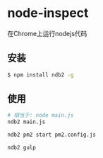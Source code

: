 # node-inspect

在Chrome上运行nodejs代码

## 安装

```sh
$ npm install ndb2 -g
```

## 使用

```sh
# 相当于: node main.js
ndb2 main.js 
```

```sh
ndb2 pm2 start pm2.config.js
```

```sh
ndb2 gulp
```